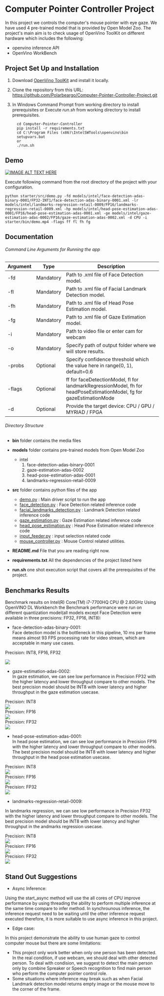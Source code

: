 # Computer Pointer Controller Project  

[image1]: ./images/fdall.png    
[image2]: ./images/gei8.png
[image3]: ./images/gefp32.png 
[image4]: ./images/gefp16.png
[image5]: ./images/hpINT8.png
[image6]: ./images/hpFP16.png
[image7]: ./images/hpFP32.png
[image8]: ./images/landmarksINT8.png
[image9]: ./images/landmarksFP16.png
[image10]: ./images/landmarksFP32.png


In this project we controls the computer's mouse pointer with eye gaze.
We have used 4 pre-trained model that is provided by Open Model Zoo.
The project's main aim is to check usage of OpenVino ToolKit on different hardware
which includes the following:

- openvino inference API
- OpenVino WorkBench

## Project Set Up and Installation

1. Download [OpenVino ToolKit](https://software.intel.com/content/www/us/en/develop/tools/openvino-toolkit/choose-download.html) and install it locally.

2. Clone the repository from this URL: https://github.com/Polarbeargo/Computer-Pointer-Controller-Project.git
           
3. In Windows Command Prompt from working directory to install prerequisites or Execute <i>run.sh</i> from working directory to install prerequisites.

         cd Computer-Pointer-Controller
         pip install -r requirements.txt
         cd C:\Program Files (x86)\IntelSWTools\openvino\bin
         setupvars.bat
         or
         ./run.sh


## Demo  
[![IMAGE ALT TEXT HERE](https://img.youtube.com/vi/fI1cEzbF5Co/0.jpg)](https://youtu.be/fI1cEzbF5Co)

Execute following command from the root directory of the project with your configuration.
    
    python starter/src/demo.py -fd models/intel/face-detection-adas-binary-0001/FP32-INT1/face-detection-adas-binary-0001.xml -lr models/intel/landmarks-regression-retail-0009/FP16/landmarks-regression-retail-0009.xml -hp models/intel/head-pose-estimation-adas-0001/FP16/head-pose-estimation-adas-0001.xml -ge models/intel/gaze-estimation-adas-0002/FP16/gaze-estimation-adas-0002.xml -d CPU -i starter/bin/demo.mp4 -flags ff fl fh fg

## Documentation

###### Command Line Arguments for Running the app

Argument|Type|Description
| ------------- | ------------- | -------------
-fd | Mandatory | Path to .xml file of Face Detection model.
-fl | Mandatory | Path to .xml file of Facial Landmark Detection model.
-fh| Mandatory | Path to .xml file of Head Pose Estimation model.
-fg| Mandatory | Path to .xml file of Gaze Estimation model.
-i| Mandatory | Path to video file or enter cam for webcam
-o| Mandatory | Specify path of output folder where we will store results.
-probs  | Optional | Specify confidence threshold which the value here in range(0, 1), default=0.6
-flags | Optional | ff for faceDetectionModel, fl for landmarkRegressionModel, fh for headPoseEstimationModel, fg for gazeEstimationMode
-d | Optional | Provide the target device: CPU / GPU / MYRIAD / FPGA

###### Directory Structure

- <b>bin</b> folder contains the media files
- <b>models</b> folder contains pre-trained models from Open Model Zoo
    - intel
        1. face-detection-adas-binary-0001
        2. gaze-estimation-adas-0002
        3. head-pose-estimation-adas-0001
        4. landmarks-regression-retail-0009
- <b>src</b> folder contains python files of the app
    
    + [demo.py](./starter/src/demo.py) : Main driver script to run the app
    + [face_detection.py](./starter/src/face_detection.py) : Face Detection related inference code
    + [facial_landmarks_detection.py](./starter/src/facial_landmarks_detection.py) : Landmark Detection related inference code
    + [gaze_estimation.py](./starter/src/gaze_estimation.py) : Gaze Estimation related inference code
    + [head_pose_estimation.py](./starter/src/head_pose_estimation.py) : Head Pose Estimation related inference code
    + [input_feeder.py](./starter/src/input_feeder.py) : input selection related code
    + [mouse_controller.py](./starter/src/mouse_controller.py) : Mouse Control related utilities.
    
- <b>README.md</b> File that you are reading right now.
- <b>requirements.txt</b> All the dependencies of the project listed here
- <b>run.sh</b> one shot execution script that covers all the prerequisites of the project.

## Benchmarks Results

Benchmark results on Intel(R) Core(TM) i7-7700HQ CPU @ 2.80GHz Using OpenVINO DL Workbench the Benchmark performance were run on different quantization model(all models except Face Detection were available in three precisions: FP32, FP16, INT8):

* face-detection-adas-binary-0001:  
Face detection model is the bottleneck in this pipeline, 10 ms per frame means almost 93 FPS processing rate for video stream, which are acceptable in many use cases.
   
Precision: INT8, FP16, FP32  

![][image1]   

* gaze-estimation-adas-0002:  
In gaze estimation, we can see low performance in Precision FP32 with the higher latency and lower throughput compare to other models. The best precision model should be INT8 with lower latency and higher throughput in the gaze estimation usecase.    

Precision: INT8  
![][image2]  
Precision: FP16   
![][image4]  
Precision: FP32    
![][image3]  
* head-pose-estimation-adas-0001:  
In head pose estimation, we can see low performance in Precision FP16 with the higher latency and lower throughput compare to other models. The best precision model should be INT8 with lower latency and higher throughput in the head pose estimation usecase.  

Precision: INT8  
![][image5]  
Precision: FP16  
![][image6]  
Precision: FP32  
![][image7]  
* landmarks-regression-retail-0009:  

In landmarks regression, we can see low performance in Precision FP32 with the higher latency and lower throughput compare to other models. The best precision model should be INT8 with lower latency and higher throughput in the andmarks regression usecase.  

Precision: INT8  
![][image8]  
Precision: FP16  
![][image9]  
Precision: FP32  
![][image10]  
## Stand Out Suggestions  


* Async Inference:  

Using the start_async method will use the all cores of CPU improve performance by using threading the ability to perform multiple inference at the same time compare to infer method. In synchrounous inference, the inference request need to be waiting until the other inference request executed therefore, it is more suitable to use async inference in this project.  

* Edge case:  

In this project demonstrate the ability to use human gaze to control computer mouse but there are some limitations:

   * This project only work better when only one person has been detected. In the real condition, if use webcam, we should deal with other detected person. To deal with condision, we suggest to detect the main person only by combine Spreaker or Speech recognition to find main person who perform the computer pointer control role.
   * Some situations where inference may break such as when Facial Landmark detection model returns empty image or the mouse move to the corner of the frame.  
   


